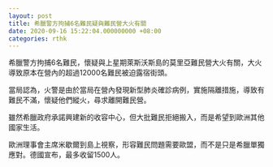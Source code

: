 ```yaml
---
layout: post
title: 希臘警方拘捕6名難民疑與難民營大火有關
date: 2020-09-16 15:22:04.000000000 +08:00
categories: rthk
---
```


希臘警方拘捕6名難民，懷疑與上星期萊斯沃斯島的莫里亞難民營大火有關，大火導致原本在營內的超過12000名難民被迫露宿街頭。

當局認為，火警是由於當局在營內發現新型肺炎確診病例，實施隔離措施，導致有難民不滿，懷疑他們縱火，尋求離開難民營。

雖然希臘政府承諾興建新的收容中心，但大批難民拒絕搬入，而是希望到歐洲其他國家生活。

歐洲理事會主席米歇爾到島上視察，形容難民問題需要歐盟，而不是只是希臘單獨應對。德國宣布，最多收留1500人。
